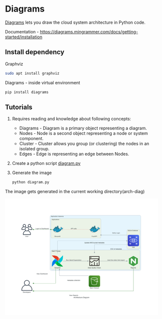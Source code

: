 # Diagrams

[Diagrams](https://diagrams.mingrammer.com/) lets you draw the cloud system architecture in Python code.


Documentation - https://diagrams.mingrammer.com/docs/getting-started/installation

## Install dependency

Graphviz

```bash
sudo apt install graphviz
```

Diagrams - inside virtual environment

```bash
pip install diagrams
```

## Tutorials

1. Requires reading and knowledge about following concepts:

   - Diagrams - Diagram is a primary object representing a diagram.
   - Nodes - Node is a second object representing a node or system component.
   - Cluster - Cluster allows you group (or clustering) the nodes in an isolated group.
   - Edges - Edge is representing an edge between Nodes.

2. Create a python script [diagram.py](diagram.py)

3. Generate the image

   ```bash
   python diagram.py
   ```
   
 The image gets generated in the current working directory(arch-diag)
 
   <!-- <imag src="architecture_diagram.png" width="300" height="300" /> -->
 
   ![image](architecture_diagram.png)
